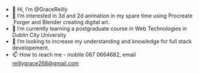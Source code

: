 - 👋 Hi, I’m @GraceReilly
- 👀 I’m interested in 3d and 2d animation in my spare time using Procreate ,Forger and Blender creating digital art.
- 🌱 I’m currently learning a postgraduate course in Web Technologies in Dublin City University 
- 💞️ I’m looking to increase my understanding and knowledge for full stack developement.
- 📫 How to reach me - mobile 087 0664682, email reillygrace268@gmail.com

<!---
GraceReilly/GraceReilly is a ✨ special ✨ repository because its `README.md` (this file) appears on your GitHub profile.
You can click the Preview link to take a look at your changes.
--->

